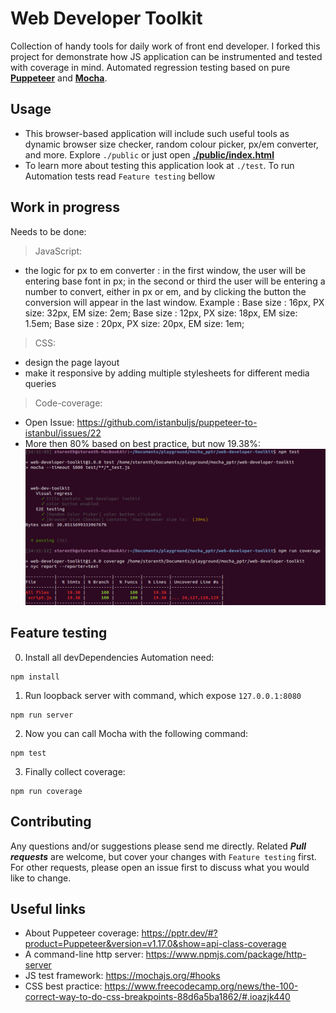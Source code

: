 # Web Developer Toolkit

Collection of handy tools for daily work of front end developer.
I forked this project for demonstrate how JS application can be instrumented and tested with coverage in mind. Automated regression testing based on pure **[Puppeteer](https://developers.google.com/web/tools/puppeteer/)** and **[Mocha](https://mochajs.org/)**.

## Usage

- This browser-based application will include such useful tools as dynamic browser size checker, random colour picker, px/em converter, and more. Explore `./public` or just open **[./public/index.html](./public/index.html)**
- To learn more about testing this application look at `./test`. To run Automation tests read `Feature testing` bellow

## Work in progress

Needs to be done:

>JavaScript:

- the logic for px to em converter : in the first window, the user will be entering base font in px; in the second or third the user will be entering a number to convert, either in px or em, and by clicking the button the conversion will appear in the last window.
 Example : 
           Base size : 16px, PX size: 32px, EM size: 2em;
           Base size : 12px, PX size: 18px, EM size: 1.5em;
           Base size : 20px, PX size: 20px, EM size: 1em;

>CSS:

- design the page layout
- make it responsive by adding multiple stylesheets for different media queries 

>Code-coverage:

- Open Issue: https://github.com/istanbuljs/puppeteer-to-istanbul/issues/22
- More then 80% based on best practice, but now 19.38%:
![Alt text](./output/code_coverage.png "Code coverage")


## Feature testing
0. Install all devDependencies Automation need:
```
npm install
``` 
1. Run loopback server with command, which expose `127.0.0.1:8080`
```
npm run server
```
2. Now you can call Mocha with the following command:
```
npm test
```
3. Finally collect coverage:
```
npm run coverage
```
## Contributing
Any questions and/or suggestions please send me directly. Related **_Pull requests_** are welcome, but cover your changes with `Feature testing` first. For other requests, please open an issue first to discuss what you would like to change.

## Useful links
* About Puppeteer coverage: https://pptr.dev/#?product=Puppeteer&version=v1.17.0&show=api-class-coverage
* A command-line http server: https://www.npmjs.com/package/http-server
* JS test framework: https://mochajs.org/#hooks
* CSS best practice: https://www.freecodecamp.org/news/the-100-correct-way-to-do-css-breakpoints-88d6a5ba1862/#.ioazjk440

